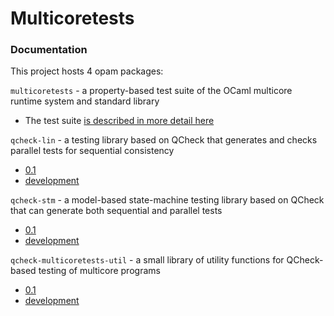 # Multicoretests

### Documentation

This project hosts 4 opam packages:

`multicoretests` - a property-based test suite of the OCaml multicore
runtime system and standard library
 - The test suite [is described in more detail here](https://github.com/jmid/multicoretests/blob/main/src/README.md)

`qcheck-lin` - a testing library based on QCheck that generates and
checks parallel tests for sequential consistency
 - [0.1](0.1/qcheck-lin)
 - [development](dev/qcheck-lin)

`qcheck-stm` - a model-based state-machine testing library based on
QCheck that can generate both sequential and parallel tests
 - [0.1](0.1/qcheck-stm)
 - [development](dev/qcheck-stm)

`qcheck-multicoretests-util` - a small library of utility functions
for QCheck-based testing of multicore programs
 - [0.1](0.1/qcheck-multicoretests-util)
 - [development](dev/qcheck-multicoretests-util)
